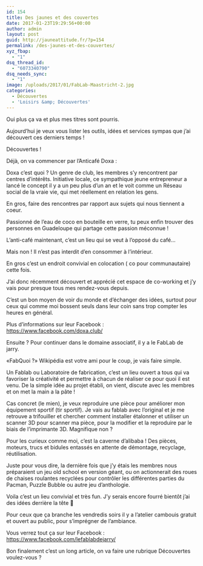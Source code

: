 ```yaml
---
id: 154
title: Des jaunes et des couvertes
date: 2017-01-23T19:29:56+00:00
author: admin
layout: post
guid: http://jauneattitude.fr/?p=154
permalink: /des-jaunes-et-des-couvertes/
xyz_fbap:
  - "1"
dsq_thread_id:
  - "6073340790"
dsq_needs_sync:
  - "1"
image: /uploads/2017/01/FabLab-Maastricht-2.jpg
categories:
  - Découvertes
  - 'Loisirs &amp; Découvertes'
---
```

Oui plus ça va et plus mes titres sont pourris.

Aujourd&rsquo;hui je veux vous lister les outils, idées et services sympas que j&rsquo;ai découvert ces derniers temps !

Découvertes !

Déjà, on va commencer par l&rsquo;Anticafé Doxa :

Doxa c&rsquo;est quoi ? Un genre de club, les membres s&rsquo;y rencontrent par centres d&rsquo;intérêts. Initiative locale, ce sympathique jeune entrepreneur a lancé le concept il y a un peu plus d&rsquo;un an et le voit comme un Réseau social de la vraie vie, qui met réellement en relation les gens.
  
En gros, faire des rencontres par rapport aux sujets qui nous tiennent a coeur.
  
Passionné de l&rsquo;eau de coco en bouteille en verre, tu peux enfin trouver des personnes en Guadeloupe qui partage cette passion méconnue !

L&rsquo;anti-café maintenant, c&rsquo;est un lieu qui se veut à l&rsquo;opposé du café&#8230;
  
Mais non ! Il n&rsquo;est pas interdit d&rsquo;en consommer à l&rsquo;intérieur.
  
En gros c&rsquo;est un endroit convivial en colocation ( co pour communautaire) cette fois.
  
J&rsquo;ai donc récemment découvert et apprécié cet espace de co-working et j&rsquo;y vais pour presque tous mes rendez-vous depuis.
  
C&rsquo;est un bon moyen de voir du monde et d&rsquo;échanger des idées, surtout pour ceux qui comme moi bossent seuls dans leur coin sans trop compter les heures en général.

Plus d&rsquo;informations sur leur Facebook : <https://www.facebook.com/doxa.club/>

Ensuite ? Pour continuer dans le domaine associatif, il y a le FabLab de jarry.

«FabQuoi ?» Wikipédia est votre ami pour le coup, je vais faire simple.
  
Un Fablab ou Laboratoire de fabrication, c&rsquo;est un lieu ouvert a tous qui va favoriser la créativité et permettre à chacun de réaliser ce pour quoi il est venu. De la simple idée au projet établi, on vient, discute avec les membres et on met la main a la pâte !

Cas concret (le mien), je veux reproduire une pièce pour améliorer mon équipement sportif (tir sportif). Je vais au fablab avec l&rsquo;original et je me retrouve a trifouiller et chercher comment installer étalonner et utiliser un scanner 3D pour scanner ma pièce, pour la modifier et la reproduire par le biais de l&rsquo;imprimante 3D. Magnifique non ?

Pour les curieux comme moi, c&rsquo;est la caverne d&rsquo;alibaba ! Des pièces, moteurs, trucs et bidules entassés en attente de démontage, recyclage, réutilisation.

Juste pour vous dire, la dernière fois que j&rsquo;y étais les membres nous préparaient un jeu old school en version géant, ou on actionnerait des roues de chaises roulantes recyclées pour contrôler les différentes parties du Pacman, Puzzle Bubble ou autre jeu d&rsquo;anthologie.

Voila c&rsquo;est un lieu convivial et très fun. J&rsquo;y serais encore fourré bientôt j&rsquo;ai des idées derrière la tête 🙂

Pour ceux que ça branche les vendredis soirs il y a l&rsquo;atelier cambouis gratuit et ouvert au public, pour s’imprégner de l&rsquo;ambiance.

Vous verrez tout ça sur leur Facebook : <https://www.facebook.com/lefablabdejarry/>

Bon finalement c&rsquo;est un long article, on va faire une rubrique Découvertes voulez-vous ?